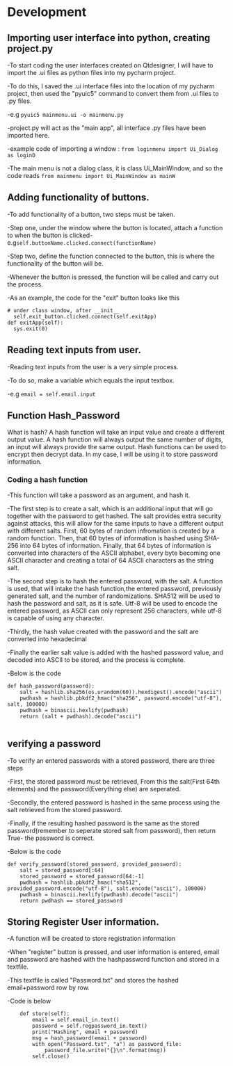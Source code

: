 # Development

## Importing user interface into python, creating project.py
-To start coding the user interfaces created on Qtdesigner, I will have to import the .ui files as python files into my pycharm project.

-To do this, I saved the .ui interface files into the location of my pycharm project, then used the "pyuic5" command to convert them from .ui files to .py files.

-e.g ``pyuic5 mainmenu.ui -o mainmenu.py``

-project.py will act as the "main app", all interface .py files have been imported here.

-example code of importing a window : ``from loginmenu import Ui_Dialog as loginD``

-The main menu is not a dialog class, it is class Ui_MainWindow, and so the code reads ``from mainmenu import Ui_MainWindow as mainW``



## Adding functionality of buttons.
-To add functionality of a button, two steps must be taken.

-Step one, under the window where the button is located, attach a function to when the button is clicked-e.g``self.buttonName.clicked.connect(functionName)``

-Step two, define the function connected to the button, this is where the functionality of the button will be.

-Whenever the button is pressed, the function will be called and carry out the process.

-As an example, the code for the "exit" button looks like this
```
# under class window, after __init__
  self.exit_button.clicked.connect(self.exitApp)
def exitApp(self):
  sys.exit(0)
```

## Reading text inputs from user.
-Reading text inputs from the user is a very simple process.

-To do so, make a variable which equals the input textbox.

-e.g ``email = self.email.input``
 

## Function Hash_Password
What is hash?
A hash function will take an input value and create a different output value. A hash function will always output the same number of digits, an input will always provide the same output. Hash functions can be used to encrypt then decrypt data. In my case, I will be using it to store password information.

### Coding a hash function
-This function will take a password as an argument, and hash it.

-The first step is to create a salt, which is an additional input that will go together with the password to get hashed. The salt provides extra security against attacks, this will allow for the same inputs to have a different output with different salts. First, 60 bytes of random infromation is created by a random function. Then, that 60 bytes of information is hashed using SHA-256 into 64 bytes of information. Finally, that 64 bytes of information is converted into characters of the ASCII alphabet, every byte becoming one ASCII character and creating a total of 64 ASCII characters as the string salt.

-The second step is to hash the entered password, with the salt. A function is used, that will intake the hash function,the entered password, previously generated salt, and the number of randomizations. SHA512 will be used to hash the password and salt, as it is safe. Utf-8 will be used to encode the entered password, as ASCII can only represent 256 characters, while utf-8 is capable of using any character.

-Thirdly, the hash value created with the password and the salt are converted into hexadecimal 

-Finally the earlier salt value is added with the hashed password value, and decoded into ASCII to be stored, and the process is complete.

-Below is the code
```
def hash_password(password):
    salt = hashlib.sha256(os.urandom(60)).hexdigest().encode("ascii")
    pwdhash = hashlib.pbkdf2_hmac("sha256", password.encode("utf-8"), salt, 100000)
    pwdhash = binascii.hexlify(pwdhash)
    return (salt + pwdhash).decode("ascii")


```

## verifying a password
-To verify an entered passwords with a stored password, there are three steps

-First, the stored password must be retrieved, From this the salt(First 64th elements) and the password(Everything else) are seperated.

-Secondly, the entered password is hashed in the same process using the salt retrieved from the stored password.

-Finally, if the resulting hashed password is the same as the stored password(remember to seperate stored salt from password), then return True- the password is correct.

-Below is the code
```
def verify_password(stored_password, provided_password):
    salt = stored_password[:64]
    stored_password = stored_password[64:-1]
    pwdhash = hashlib.pbkdf2_hmac("sha512", provided_password.encode("utf-8"), salt.encode("ascii"), 100000)
    pwdhash = binascii.hexlify(pwdhash).decode("ascii")
    return pwdhash == stored_password

```


## Storing Register User information.
-A function will be created to store registration information

-When "register" button is pressed, and user information is entered, email and password are hashed with the hashpassword function and stored in a textfile.

-This textfile is called "Password.txt" and stores the hashed email+password row by row.

-Code is below
```
    def store(self):
        email = self.email_in.text()
        password = self.regpassword_in.text()
        print("Hashing", email + password)
        msg = hash_password(email + password)
        with open("Password.txt", "a") as password_file:
            password_file.write("{}\n".format(msg))
        self.close()
```

